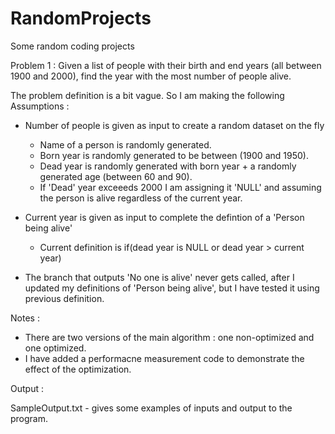 # RandomProjects
Some random coding projects

Problem 1 : Given a list of people with their birth and end years (all between 1900 and 2000), find the year with the most number of people alive.

The problem definition is a bit vague.
So I am making the following Assumptions : 
- Number of people is given as input to create a random dataset on the fly
  - Name of a person is randomly generated.
  - Born year is randomly generated to be between (1900 and 1950).
  - Dead year is randomly generated with born year + a randomly generated age (between 60 and 90).
  - If 'Dead' year exceeeds 2000 I am assigning it 'NULL' and assuming the person is alive regardless of the current year. 

- Current year is given as input to complete the defintion of a 'Person being alive'
  - Current definition is if(dead year is NULL or dead year > current year)
  
- The branch that outputs 'No one is alive' never gets called, after I updated my definitions of 'Person being alive', but I have tested it using previous definition.

Notes :
- There are two versions of the main algorithm : one non-optimized and one optimized.
- I have added a performacne measurement code to demonstrate the effect of the optimization.

Output :

SampleOutput.txt - gives some examples of inputs and output to the program.
